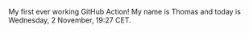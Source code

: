 My first ever working GitHub Action!
My name is Thomas and today is Wednesday, 2 November, 19:27 CET. 

